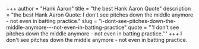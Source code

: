 +++
author = "Hank Aaron"
title = "the best Hank Aaron Quote"
description = "the best Hank Aaron Quote: I don't see pitches down the middle anymore - not even in batting practice."
slug = "i-dont-see-pitches-down-the-middle-anymore---not-even-in-batting-practice"
quote = '''I don't see pitches down the middle anymore - not even in batting practice.'''
+++
I don't see pitches down the middle anymore - not even in batting practice.
